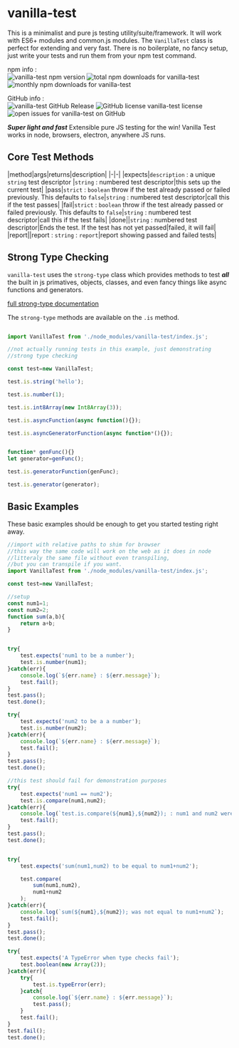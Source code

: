 # vanilla-test

This is a minimalist and pure js testing utility/suite/framework. It will work with ES6+ modules and common.js modules. The `VanillaTest` class is perfect for extending and very fast. There is no boilerplate, no fancy setup, just write your tests and run them from your npm test command.

npm info :  
![vanilla-test npm version](https://img.shields.io/npm/v/vanilla-test.svg) ![total npm downloads for vanilla-test](https://img.shields.io/npm/dt/vanilla-test.svg) ![monthly npm downloads for vanilla-test](https://img.shields.io/npm/dm/vanilla-test.svg)

GitHub info :  
![vanilla-test GitHub Release](https://img.shields.io/github/release/RIAEvangelist/vanilla-test.svg) ![GitHub license vanilla-test license](https://img.shields.io/github/license/RIAEvangelist/vanilla-test.svg) ![open issues for vanilla-test on GitHub](https://img.shields.io/github/issues/RIAEvangelist/vanilla-test.svg)

***Super light and fast*** Extensible pure JS testing for the win! Vanilla Test works in node, browsers, electron, anywhere JS runs.

## Core Test Methods
|method|args|returns|description|
|-|-|
|expects|`description` : a unique `string` test descriptor |`string` : numbered test descriptor|this sets up the current test|
|pass|`strict` : `boolean` throw if the test already passed or failed previously. This defaults to `false`|`string` : numbered test descriptor|call this if the test passes|
|fail|`strict` : `boolean` throw if the test already passed or failed previously. This defaults to `false`|`string` : numbered test descriptor|call this if the test fails|
|done||`string` : numbered test descriptor|Ends the test. If the test has not yet passed|failed, it will fail|
|report||report : `string` : `report`|report showing passed and failed tests|

## Strong Type Checking
`vanilla-test` uses the `strong-type` class which provides methods to test ***all*** the built in js primatives, objects, classes, and even fancy things like async functions and generators.

[full strong-type documentation](https://github.com/RIAEvangelist/strong-type)

The `strong-type` methods are available on the `.is` method.

```js

import VanillaTest from './node_modules/vanilla-test/index.js';

//not actually running tests in this example, just demonstrating
//strong type checking

const test=new VanillaTest;

test.is.string('hello');

test.is.number(1);

test.is.int8Array(new Int8Array(3));

test.is.asyncFunction(async function(){});

test.is.asyncGeneratorFunction(async function*(){});


function* genFunc(){}
let generator=genFunc();

test.is.generatorFunction(genFunc);

test.is.generator(generator);


```

## Basic Examples

These basic examples should be enough to get you started testing right away.

```js
//import with relative paths to shim for browser
//this way the same code will work on the web as it does in node
//litteraly the same file without even transpiling,  
//but you can transpile if you want.
import VanillaTest from './node_modules/vanilla-test/index.js';

const test=new VanillaTest;

//setup
const num1=1;
const num2=2;
function sum(a,b){
    return a+b;
}


try{
    test.expects('num1 to be a number');    
    test.is.number(num1);
}catch(err){
    console.log(`${err.name} : ${err.message}`);
    test.fail();
}
test.pass();
test.done();

try{
    test.expects('num2 to be a a number');    
    test.is.number(num2);
}catch(err){
    console.log(`${err.name} : ${err.message}`);
    test.fail();
}
test.pass();
test.done();

//this test should fail for demonstration purposes
try{
    test.expects('num1 == num2');    
    test.is.compare(num1,num2);
}catch(err){
    console.log(`test.is.compare(${num1},${num2}); : num1 and num2 were not equal`);
    test.fail();
}
test.pass();
test.done();


try{
    test.expects('sum(num1,num2) to be equal to num1+num2');    

    test.compare(
        sum(num1,num2),
        num1+num2
    );
}catch(err){
    console.log(`sum(${num1},${num2}); was not equal to num1+num2`);
    test.fail();
}
test.pass();
test.done();

try{
    test.expects('A TypeError when type checks fail');    
    test.boolean(new Array(2));
}catch(err){
    try{
        test.is.typeError(err);
    }catch{
        console.log(`${err.name} : ${err.message}`);
        test.pass();
    }
    test.fail();
}
test.fail();
test.done();

```
